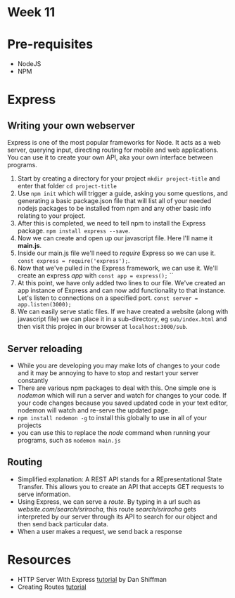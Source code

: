 # Week 11

# Pre-requisites
* NodeJS
* NPM

# Express

## Writing your own webserver
Express is one of the most popular frameworks for Node. It acts as a web server, querying input, directing routing for mobile and web applications. You can use it to create your own API, aka your own interface between programs.

1. Start by creating a directory for your project ```mkdir project-title``` and enter that folder ```cd project-title```
2. Use ```npm init``` which will trigger a guide, asking you some questions, and generating a basic package.json file that will list all of your needed nodejs packages to be installed from npm and any other basic info relating to your project.
3. After this is completed, we need to tell npm to install the Express package. ```npm install express --save```.
4. Now we can create and open up our javascript file. Here I'll name it **main.js**.
5. Inside our main.js file we'll need to *require* Express so we can use it. ```const express = require('express');```.
6. Now that we've pulled in the Express framework, we can use it. We'll create an express *app* with ```const app = express();```
`` 
7. At this point, we have only added two lines to our file. We've created an app instance of Express and can now add functionality to that instance. Let's listen to connections on a specified port. ```const server = app.listen(3000);```
8. We can easily serve static files. If we have created a website (along with javascript file) we can place it in a sub-directory, eg ```sub/index.html``` and then visit this projec in our browser at ```localhost:3000/sub```. 

## Server reloading
* While you are developing you may make lots of changes to your code and it may be annoying to have to stop and restart your server constantly
* There are various npm packages to deal with this. One simple one is *nodemon* which will run a server and watch for changes to your code. If your code changes because you saved updated code in your text editor, nodemon will watch and re-serve the updated page.
* ```npm install nodemon -g``` to install this globally to use in all of your projects
* you can use this to replace the *node* command when running your programs, such as ```nodemon main.js```

## Routing

* Simplified explanation: A REST API stands for a REpresentational State Transfer. This allows you to create an API that accepts GET requests to serve information.
* Using Express, we can serve a *route*. By typing in a url such as *website.com/search/sriracha*, this route *search/sriracha* gets interpreted by our server through its API to search for our object and then send back particular data.
* When a user makes a request, we send back a response

# Resources
* HTTP Server With Express [tutorial](https://www.youtube.com/watch?v=6oiabY1xpBo&list=PLRqwX-V7Uu6Yyn-fBtGHfN0_xCtBwUkBp&index=2) by Dan Shiffman
* Creating Routes [tutorial](https://www.youtube.com/watch?v=e4qKBkwwkNg&index=3&list=PLRqwX-V7Uu6Yyn-fBtGHfN0_xCtBwUkBp)
